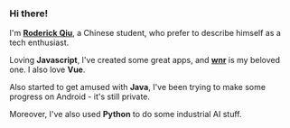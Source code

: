 ### Hi there!

I'm [**Roderick Qiu**](https://r-q.name), a Chinese student, who prefer to describe himself as a tech enthusiast.

Loving **Javascript**, I've created some great apps, and [**wnr**](https://github.com/RoderickQiu/wnr) is my beloved one. I also love **Vue**.

Also started to get amused with **Java**, I've been trying to make some progress on Android - it's still private.

Moreover, I've also used **Python** to do some industrial AI stuff.
